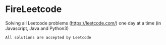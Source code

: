 # FireLeetcode
Solving all Leetcode problems (https://leetcode.com/) one day at a time (in Javascript, Java and Python3)

```
All solutions are accepted by Leetcode
```
